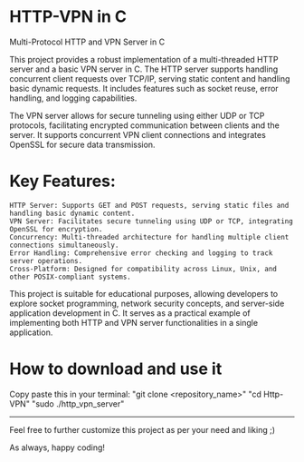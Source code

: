 # HTTP-VPN in C
 Multi-Protocol HTTP and VPN Server in C
 
 This project provides a robust implementation of a multi-threaded HTTP server and a basic VPN server in C. The HTTP server supports handling concurrent client requests over TCP/IP, serving static content and handling basic dynamic requests. It includes features such as socket reuse, error handling, and logging capabilities.

The VPN server allows for secure tunneling using either UDP or TCP protocols, facilitating encrypted communication between clients and the server. It supports concurrent VPN client connections and integrates OpenSSL for secure data transmission.

# Key Features:

    HTTP Server: Supports GET and POST requests, serving static files and handling basic dynamic content.
    VPN Server: Facilitates secure tunneling using UDP or TCP, integrating OpenSSL for encryption.
    Concurrency: Multi-threaded architecture for handling multiple client connections simultaneously.
    Error Handling: Comprehensive error checking and logging to track server operations.
    Cross-Platform: Designed for compatibility across Linux, Unix, and other POSIX-compliant systems.

This project is suitable for educational purposes, allowing developers to explore socket programming, network security concepts, and server-side application development in C. It serves as a practical example of implementing both HTTP and VPN server functionalities in a single application.

# How to download and use it

Copy paste this in your terminal: 
"git clone <repository_name>"
"cd Http-VPN"
"sudo ./http_vpn_server"

---------------------------------------------------------------------------------------

Feel free to further customize this project as per your need and liking ;)

As always, happy coding!

